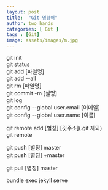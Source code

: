 ```yaml
---
layout: post
title:  "Git 명령어"
author: two_hands
categories: [ Git ]
tags : [Git]
image: assets/images/m.jpg
---
```


git init <br>
git status <br>
git add [파일명] <br>
git add --all <br>
git rm [파일명] <br>
git commit -m [설명] <br>
git log <br>
git config --global user.email [이메일] <br>
git config --global user.name [이름] <br>

git remote add [별칭] [깃주소](.git 제외) <br>
git remote <br>

git push [별칭] master <br>
git push [별칭] +master <br>

git pull [별칭] master <br>

bundle exec jekyll serve
